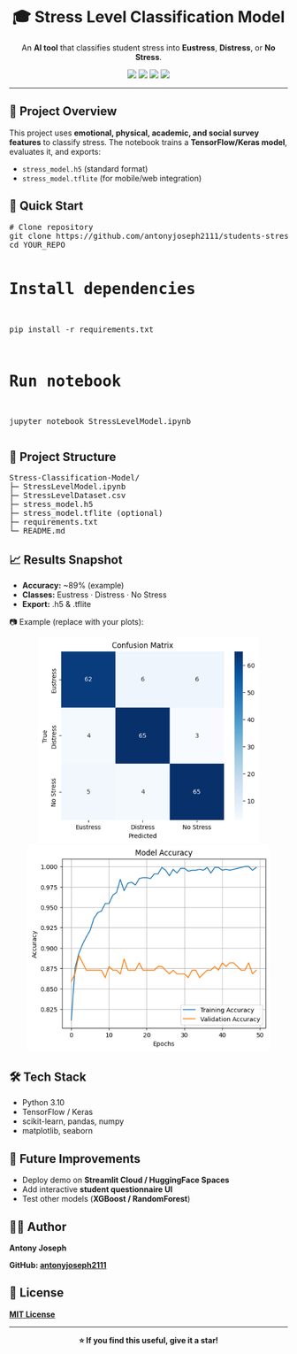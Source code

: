 <h1 align="center">🎓 Stress Level Classification Model</h1>

<p align="center">
  An <b>AI tool</b> that classifies student stress into 
  <b>Eustress</b>, <b>Distress</b>, or <b>No Stress</b>.
</p>

<p align="center">
  <img src="https://img.shields.io/badge/Python-3.10-blue?style=for-the-badge&logo=python" />
  <img src="https://img.shields.io/badge/TensorFlow-2.x-orange?style=for-the-badge&logo=tensorflow" />
  <img src="https://img.shields.io/badge/Keras-DL-red?style=for-the-badge&logo=keras" />
  <img src="https://img.shields.io/badge/Scikit--Learn-ML-green?style=for-the-badge&logo=scikitlearn" />
</p>

<hr/>

<h2>📌 Project Overview</h2>
<p>
This project uses <b>emotional, physical, academic, and social survey features</b> 
to classify stress. The notebook trains a <b>TensorFlow/Keras model</b>, evaluates it, and exports:
<ul>
  <li><code>stress_model.h5</code> (standard format)</li>
  <li><code>stress_model.tflite</code> (for mobile/web integration)</li>
</ul>
</p>

<h2>🧭 Quick Start</h2>
<pre>
# Clone repository
git clone https://github.com/antonyjoseph2111/students-stress-prediction-ai
cd YOUR_REPO

# Install dependencies
pip install -r requirements.txt

# Run notebook
jupyter notebook StressLevelModel.ipynb
</pre>

<h2>📁 Project Structure</h2>
<pre>
Stress-Classification-Model/
├─ StressLevelModel.ipynb
├─ StressLevelDataset.csv
├─ stress_model.h5
├─ stress_model.tflite (optional)
├─ requirements.txt
└─ README.md
</pre>

<h2>📈 Results Snapshot</h2>
<ul>
  <li><b>Accuracy:</b> ~89% (example)</li>
  <li><b>Classes:</b> Eustress · Distress · No Stress</li>
  <li><b>Export:</b> .h5 & .tflite</li>
</ul>

<p>📷 Example (replace with your plots):</p>
<p align="center">
  <img src="assets/confusion_matrix.png" width="400" />
  <img src="assets/accuracy_plot.png" width="438" />
</p>

<h2>🛠️ Tech Stack</h2>
<ul>
  <li>Python 3.10</li>
  <li>TensorFlow / Keras</li>
  <li>scikit-learn, pandas, numpy</li>
  <li>matplotlib, seaborn</li>
</ul>

<h2>🔮 Future Improvements</h2>
<ul>
  <li>Deploy demo on <b>Streamlit Cloud / HuggingFace Spaces</b></li>
  <li>Add interactive <b>student questionnaire UI</b></li>
  <li>Test other models (<b>XGBoost / RandomForest</b>)</li>
</ul>

<h2>👨‍💻 Author</h2>
<p><b>Antony Joseph</p>
<p>GitHub: <a href="https://github.com/antonyjoseph2111">antonyjoseph2111</a></p>

<h2>📄 License</h2>
<p><a href="https://github.com/antonyjoseph2111/students-stress-prediction-ai/blob/main/LICENSE">MIT License</a></p>

<hr/>
<p align="center">⭐ If you find this useful, give it a star!</p>
